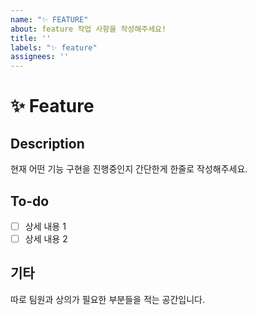 ```yaml
---
name: "✨ FEATURE"
about: feature 작업 사항을 작성해주세요!
title: ''
labels: "✨ feature"
assignees: ''
---
```


# ✨ Feature
## Description
현재 어떤 기능 구현을 진행중인지 간단한게 한줄로 작성해주세요.

## To-do
- [ ] 상세 내용 1
- [ ] 상세 내용 2

## 기타
따로 팀원과 상의가 필요한 부분들을 적는 공간입니다.
